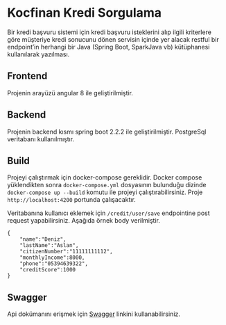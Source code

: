 # Kocfinan Kredi Sorgulama
Bir kredi başvuru sistemi için kredi başvuru isteklerini alıp ilgili kriterlere göre
müşteriye kredi sonucunu dönen servisin içinde yer alacak restful bir endpoint’in herhangi bir Java
(Spring Boot, SparkJava vb) kütüphanesi kullanılarak yazılması.

## Frontend

Projenin arayüzü angular 8 ile geliştirilmiştir.

## Backend

Projenin backend kısmı spring boot 2.2.2 ile geliştirilmiştir. PostgreSql veritabanı kullanılmıştır.

## Build

Projeyi çalıştırmak için docker-compose gereklidir. Docker compose yüklendikten sonra `docker-compose.yml` dosyasının bulunduğu dizinde `docker-compose up --build` komutu ile projeyi çalıştırabilirsiniz. Proje `http://localhost:4200` portunda çalışacaktır. 

Veritabanına kullanıcı eklemek için `/credit/user/save` endpointine post request yapabilirsiniz. Aşağıda örnek body verilmiştir.
```
{
	"name":"Deniz",
	"lastName":"Aslan",
	"citizenNumber":"11111111112",
	"monthlyIncome":8000,
	"phone":"05394639322",
	"creditScore":1000
}
```

## Swagger

Api dokümanını erişmek için [Swagger](http://localhost:8080/swagger-ui.html) linkini kullanabilirsiniz.
